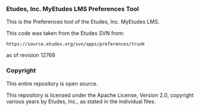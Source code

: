 ### Etudes, Inc. MyEtudes LMS Preferences Tool

This is the Preferences tool of the Etudes, Inc. MyEtudes LMS.

This code was taken from the Etudes SVN from:

```https://source.etudes.org/svn/apps/preferences/trunk```

as of revision 12768

### Copyright

This entire repository is open source.

This repository is licensed under the Apache License, Version 2.0, copyright various years by Etudes, Inc., as stated in the individual files.
